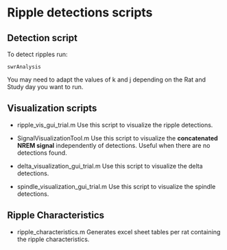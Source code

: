 # Ripple detections scripts

## Detection script
To detect ripples run:

```
swrAnalysis
```
You may need to adapt the values of k and j depending on the Rat and Study day you want to run.

## Visualization scripts
 - ripple_vis_gui_trial.m 
   Use this script to visualize the ripple detections.
   
 - SignalVisualizationTool.m 
   Use this script to visualize the __concatenated NREM signal__ independently of detections. Useful when there are no detections found. 

 - delta_visualization_gui_trial.m 
   Use this script to visualize the delta detections. 

 - spindle_visualization_gui_trial.m 
   Use this script to visualize the spindle detections. 

## Ripple Characteristics
 -  ripple_characteristics.m 
    Generates excel sheet tables per rat containing the ripple characteristics. 
